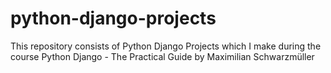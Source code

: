 # python-django-projects
This repository consists of Python Django Projects which I make during the course Python Django - The Practical Guide by Maximilian Schwarzmüller
